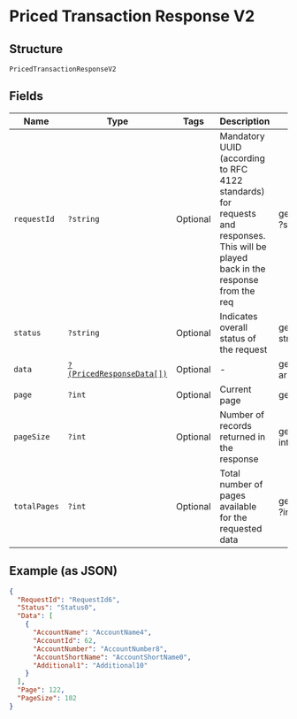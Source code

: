 
# Priced Transaction Response V2

## Structure

`PricedTransactionResponseV2`

## Fields

| Name | Type | Tags | Description | Getter | Setter |
|  --- | --- | --- | --- | --- | --- |
| `requestId` | `?string` | Optional | Mandatory UUID (according to RFC 4122 standards) for requests and responses. This will be played back in the response from the req | getRequestId(): ?string | setRequestId(?string requestId): void |
| `status` | `?string` | Optional | Indicates overall status of the request | getStatus(): ?string | setStatus(?string status): void |
| `data` | [`?(PricedResponseData[])`](../../doc/models/priced-response-data.md) | Optional | - | getData(): ?array | setData(?array data): void |
| `page` | `?int` | Optional | Current page | getPage(): ?int | setPage(?int page): void |
| `pageSize` | `?int` | Optional | Number of records returned in the response | getPageSize(): ?int | setPageSize(?int pageSize): void |
| `totalPages` | `?int` | Optional | Total number of pages available for the requested data | getTotalPages(): ?int | setTotalPages(?int totalPages): void |

## Example (as JSON)

```json
{
  "RequestId": "RequestId6",
  "Status": "Status0",
  "Data": [
    {
      "AccountName": "AccountName4",
      "AccountId": 62,
      "AccountNumber": "AccountNumber8",
      "AccountShortName": "AccountShortName0",
      "Additional1": "Additional10"
    }
  ],
  "Page": 122,
  "PageSize": 102
}
```

